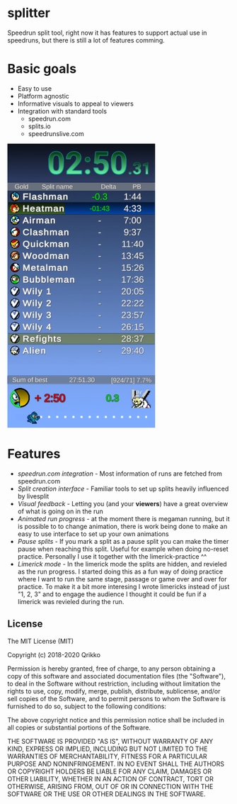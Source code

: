 # splitter
Speedrun split tool, right now it has features to support actual use in speedruns, but there is still a lot of features comming.
    
# Basic goals
- Easy to use
- Platform agnostic
- Informative visuals to appeal to viewers
- Integration with standard tools
  - speedrun.com
  - splits.io
  - speedrunslive.com

<p>
  <img src="https://raw.githubusercontent.com/qrikko/splitter/master/preview-mockup.png" alt="Mockup"/>
</p>

# Features
- *speedrun.com integration* - Most information of runs are fetched from speedrun.com
- *Split creation interface* - Familiar tools to set up splits heavily influenced by livesplit
- *Visual feedback* - Letting you (and your **viewers**) have a great overview of what is going on in the run
- *Animated run progress* - at the moment there is megaman running, but it is possible to to change animation, there is work being done to make an easy to use interface to set up your own animations
- *Pause splits* - If you mark a split as a pause split you can make the timer pause when reaching this split. Useful for example when doing no-reset practice. Personally I use it together with the limerick-practice ^^
- *Limerick mode* - In the limerick mode the splits are hidden, and revieled as the run progress. I started doing this as a fun way of doing practice where I want to run the same stage, passage or game over and over for practice. To make it a bit more interesing I wrote limericks instead of just "1, 2, 3" and to engage the audience I thought it could be fun if a limerick was revieled during the run.

## License

The MIT License (MIT)

Copyright (c) 2018-2020 Qrikko

Permission is hereby granted, free of charge, to any person obtaining a copy
of this software and associated documentation files (the "Software"), to deal
in the Software without restriction, including without limitation the rights
to use, copy, modify, merge, publish, distribute, sublicense, and/or sell
copies of the Software, and to permit persons to whom the Software is
furnished to do so, subject to the following conditions:

The above copyright notice and this permission notice shall be included in all
copies or substantial portions of the Software.

THE SOFTWARE IS PROVIDED "AS IS", WITHOUT WARRANTY OF ANY KIND, EXPRESS OR
IMPLIED, INCLUDING BUT NOT LIMITED TO THE WARRANTIES OF MERCHANTABILITY,
FITNESS FOR A PARTICULAR PURPOSE AND NONINFRINGEMENT. IN NO EVENT SHALL THE
AUTHORS OR COPYRIGHT HOLDERS BE LIABLE FOR ANY CLAIM, DAMAGES OR OTHER
LIABILITY, WHETHER IN AN ACTION OF CONTRACT, TORT OR OTHERWISE, ARISING FROM,
OUT OF OR IN CONNECTION WITH THE SOFTWARE OR THE USE OR OTHER DEALINGS IN THE
SOFTWARE.

